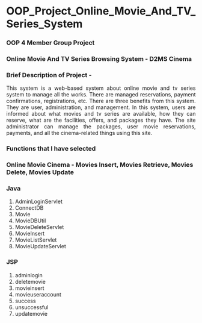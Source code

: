 # OOP_Project_Online_Movie_And_TV_Series_System

### OOP 4 Member Group Project
### Online Movie And TV Series Browsing System - D2MS Cinema
### Brief Description of Project -
<p align="justify">
This system is a web-based system about online movie and tv series system to manage all the works. There are managed reservations, payment confirmations, registrations, etc.
There are three benefits from this system. They are user, administration, and management. In this system, users are informed about what movies and tv series are available, how they can reserve, what are the facilities, offers, and packages they have. The site administrator can manage the packages, user movie reservations, payments, and all the cinema-related things using this site.
</p>

### Functions that I have selected
### Online Movie Cinema - Movies Insert, Movies Retrieve, Movies Delete, Movies Update
### Java

<ol>
  <li>AdminLoginServlet</li>

  <li>ConnectDB</li>
  
  <li>Movie</li>
  
  <li>MovieDBUtil</li>

  <li>MovieDeleteServlet</li>

  <li>MovieInsert</li>
  
  <li>MovieListServlet</li>
  
  <li>MovieUpdateServlet</li>
</ol>

### JSP

<ol>
   <li>adminlogin</li>
  
  <li>deletemovie</li>
  
  <li>movieinsert</li>

  <li>movieuseraccount</li>

  <li>success</li>
  
  <li>unsuccessful</li>
  
  <li>updatemovie</li>
</ol>
